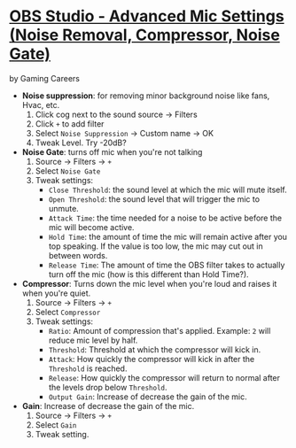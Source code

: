 # [OBS Studio - Advanced Mic Settings (Noise Removal, Compressor, Noise Gate)](https://www.youtube.com/watch?v=noqKxopwp74) 
by Gaming Careers
- **Noise suppression**: for removing minor background noise like fans, Hvac, etc.
    1. Click cog next to the sound source -> Filters
    2. Click `+` to add filter
    3. Select `Noise Suppression` -> Custom name -> OK
    4. Tweak Level. Try -20dB?
- **Noise Gate**: turns off mic when you're not talking
    1. Source -> Filters -> `+`
    2. Select `Noise Gate`
    3. Tweak settings:
        - `Close Threshold`: the sound level at which the mic will mute itself.
        - `Open Threshold`: the sound level that will trigger the mic to unmute.
        - `Attack Time`: the time needed for a noise to be active before the mic will become active.
        - `Hold Time`: the amount of time the mic will remain active after you top speaking. If the value is too low, the mic may cut out in between words.
        - `Release Time`: The amount of time the OBS filter takes to actually turn off the mic (how is this different than Hold Time?).
- **Compressor**: Turns down the mic level when you're loud and raises it when you're quiet.
    1. Source -> Filters -> `+`
    2. Select `Compressor`
    3. Tweak settings:
        - `Ratio`: Amount of compression that's applied. Example: `2` will reduce mic level by half.
        - `Threshold`: Threshold at which the compressor will kick in.
        - `Attack`: How quickly the compressor will kick in after the `Threshold` is reached.
        - `Release`: How quickly the compressor will return to normal after the levels drop below `Threshold`.
        - `Output Gain`: Increase of decrease the gain of the mic.
- **Gain**: Increase of decrease the gain of the mic.
    1. Source -> Filters -> `+`
    2. Select `Gain`
    3. Tweak setting.
